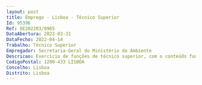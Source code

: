 ```yaml
--- 
layout: post
title: Emprego - Lisboa - Técnico Superior
Id: 95396
Ref: OE202203/0965
DataAbertura: 2022-03-31
DataFecho: 2022-04-14
Trabalho: Técnico Superior
Empregador: Secretaria-Geral do Ministério do Ambiente
Descricao: Exercício de funções de técnico superior, com o conteúdo funcional descrito no anexo referido no n.º 2 do art.º 88.º da LTFP, designadamente  1) Acompanhamento dos projetos financiados nas componentes em que o Fundo Ambiental é beneficiário intermediário, nas áreas da Floresta, Recursos Hídricos, Bioeconomia, Eficiência Energética em Edifícios, Hidrogénio e Gases Renováveis e Descarbonização dos Transportes. 	Acompanhar a execução dos projetos, realizando sempre que necessário ações de acompanhamento no terreno, e atualizando os sistemas de informação de apoio à gestão tendo em vista o fornecimento de informação para os relatórios  	Analisar e elaborar relatórios de execução física e financeira da carteira de projetos que acompanha, em língua portuguesa e em língua inglesa  	Assegurar o apoio às ações de controlo realizadas pelas instâncias   	Fazer o acompanhamento do grau de implementação das recomendações constantes dos relatórios de acompanhamento, verificações e assegurar a organização atempada do dossier de cada projeto. 2) Colaboração no acompanhamento das componentes relativamente às quais o Fundo Ambiental é beneficiário intermediário, designadamente  	Colaborar na preparação e elaboração dos relatórios de execução  	Verificar se a despesa declarada pelos promotores dos projetos foi efetivamente realizada e se cumpre com o Contrato de Projeto e com as disposições nacionais e europeias aplicáveis   	Assegurar que os pagamentos aos beneficiários são efetuados atempadamente   	Assegurar a qualidade de implementação e verificar o progresso dos projetos operações, face aos resultados previstos  	Garantir a existência de um sistema de registo e arquivo eletrónico que armazene os registos contabilísticos de cada projeto financiado e que toda a informação necessária à gestão financeira, ao reporte, ao acompanhamento, às verificações, às auditorias e às avaliações exigidas pelo Regulamento é recolhida  	Assegurar que a Estrutura de Missão Recuperar Portugal (EMRP) recebe toda a informação relativa aos procedimentos e verificações realizadas à despesa para efeitos de certificação   	Submeter os relatórios de execução de marcos e metas  	Assegurar o registo dos dados estatísticos específicos de cada projeto na base de dados de reporte   	Fornecer à EMRP, quando solicitado e atempadamente, toda a documentação e informação relativa à implementação dos projetos.
CodigoPostal: 1200-433 LISBOA
Concelho: Lisboa
Distrito: Lisboa
--- 
```

